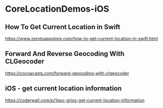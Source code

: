 # CoreLocationDemos-iOS

<h2>How To Get Current Location in Swift</h2>

https://www.zerotoappstore.com/how-to-get-current-location-in-swift.html


<h2>Forward And Reverse Geocoding With CLGeocoder</h2>

https://cocoacasts.com/forward-geocoding-with-clgeocoder


<h2>iOS - get current location information</h2>

https://coderwall.com/p/1qoc-g/ios-get-current-location-information
